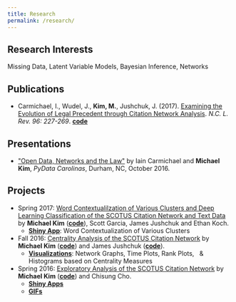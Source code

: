 ```yaml
---
title: Research
permalink: /research/
---
```


## Research Interests
Missing Data, Latent Variable Models, Bayesian Inference, Networks

## Publications
- Carmichael, I., Wudel, J., **Kim, M.**, Jushchuk, J. (2017). [Examining the Evolution of Legal Precedent through Citation Network Analysis](https://scholarship.law.unc.edu/cgi/viewcontent.cgi?referer=&httpsredir=1&article=5717&context=nclr). *N.C. L. Rev. 96: 227-269*. [**code**](https://github.com/idc9/law-net)

## Presentations
- ["Open Data, Networks and the Law"](https://www.youtube.com/watch?v=AP7_godzwVI) by Iain Carmichael and **Michael Kim**, *PyData Carolinas*, Durham, NC, October 2016.

## Projects
- Spring 2017: [Word Contextualilzation of Various Clusters and Deep Learning Classification of the SCOTUS Citation Network and Text Data](https://michaelkkim.github.io/pdf/stor496/report_sp17.pdf) by **Michael Kim** ([**code**](https://github.com/idc9/law-net/tree/michael2)), Scott Garcia, James Jushchuk and Ethan Koch.
  - [**Shiny App**](https://scottgarcia.shinyapps.io/Scotus_Clustering/): Word Contextualization of Various Clusters
- Fall 2016: [Centrality Analysis of the SCOTUS Citation Network](https://michaelkkim.github.io/pdf/stor496/report_fa16.pdf) by **Michael Kim** ([**code**](https://github.com/brschneidE3/LegalNetworks/tree/michael2)) and James Jushchuk ([**code**](https://github.com/idc9/law-net/tree/jamesjushchuk/explore/James)).
  - [**Visualizations**](https://github.com/brschneidE3/LegalNetworks/blob/michael2/python_code/SCOTUS_visuals.ipynb): Network Graphs, Time Plots, Rank Plots, &nbsp; & Histograms based on Centrality Measures
- Spring 2016: [Exploratory Analysis of the SCOTUS Citation Network](https://michaelkkim.github.io/pdf/stor496/report_sp16.pdf) by **Michael Kim** ([**code**](https://github.com/UNCscotus/scotus)) and Chisung Cho.
  - [**Shiny Apps**](https://michaelkkim.github.io/research/shiny_apps)
  - [**GIFs**](https://michaelkkim.github.io/research/gifs)

